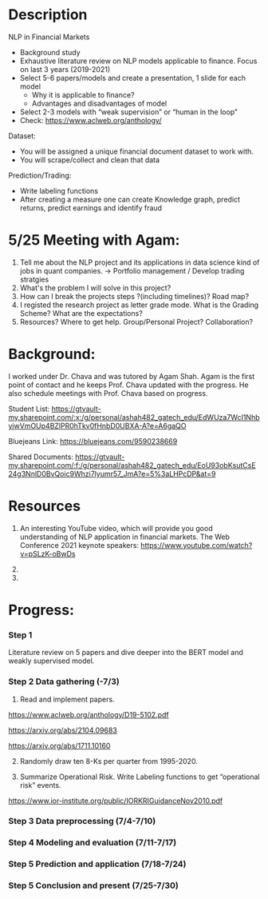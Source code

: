 # Description 
NLP in Financial Markets 
- Background study 
- Exhaustive literature review on NLP models applicable to finance. Focus on last 3 years (2019-2021) 
- Select 5-6 papers/models and create a presentation, 1 slide for each model 
  - Why it is applicable to finance? 
  - Advantages and disadvantages of model 
- Select 2-3 models with “weak supervision” or “human in the loop” 
- Check: https://www.aclweb.org/anthology/ 

Dataset: 
- You will be assigned a unique financial document dataset to work with. 
- You will scrape/collect and clean that data 

Prediction/Trading:
- Write labeling functions  
- After creating a measure one can create Knowledge graph, predict returns, predict earnings and identify fraud 

# 5/25 Meeting with Agam:
1. Tell me about the NLP project and its applications in data science kind of jobs in quant companies. -> Portfolio management / Develop trading stratgies
3. What's the problem I will solve in this project?
4. How can I break the projects steps ?(including timelines)? Road map?
5. I registed the research project as letter grade mode. What is the Grading Scheme? What are the expectations?
6. Resources? Where to get help. Group/Personal Project? Collaboration?


# Background:
I worked under Dr. Chava and was tutored by Agam Shah. Agam is the first point of contact and he keeps Prof. Chava updated with the progress. He also schedule meetings with Prof. Chava based on progress.

Student List: 
https://gtvault-my.sharepoint.com/:x:/g/personal/ashah482_gatech_edu/EdWUza7WcI1NhbyjwVmOUp4BZlPR0hTkv0fHnbD0UBXA-A?e=A6gaQO

Bluejeans Link:
https://bluejeans.com/9590238669

Shared Documents:
https://gtvault-my.sharepoint.com/:f:/g/personal/ashah482_gatech_edu/EoU93obKsutCsE24g3NnlD0BvQoic9Whzi7lyumr57_JmA?e=5%3aLHPcDP&at=9

# Resources
1. An interesting YouTube video, which will provide you good understanding of NLP application in financial markets. 
The Web Conference 2021 keynote speakers:
https://www.youtube.com/watch?v=pSLzK-oBwDs

2.

3.

# Progress:
### Step 1
Literature review on 5 papers and dive deeper into the BERT model and weakly supervised model.

### Step 2 Data gathering (-7/3)
1. Read and implement papers.

https://www.aclweb.org/anthology/D19-5102.pdf

https://arxiv.org/abs/2104.09683 

https://arxiv.org/abs/1711.10160

2. Randomly draw ten 8-Ks per quarter from 1995-2020.

3. Summarize Operational Risk. Write Labeling functions to get “operational risk” events.

https://www.ior-institute.org/public/IORKRIGuidanceNov2010.pdf

### Step 3 Data preprocessing (7/4-7/10)
### Step 4 Modeling and evaluation (7/11-7/17)
### Step 5 Prediction and application (7/18-7/24)
### Step 5 Conclusion and present (7/25-7/30)
